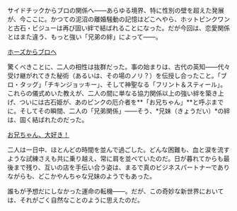 <!-- title: お兄ちゃん -->
<!-- relationship: Family -->

サイドチックからブロの関係へ――あらゆる境界、特に性別の壁を超えた発展が、今ここに。かつての泥沼の離婚騒動の記憶はどこへやら、ホットピンクワンと古石・ビジューは再び固い絆で結ばれることになった。だが今回は、恋愛関係とはまた違う、もっと強い「兄弟の絆」によって――。

[ホーズからブロへ](#embed:https://www.youtube.com/live/xzAqu4vk7YI?si=eLLiweZ183nhGJCJ&t=2233)

驚くべきことに、二人の相性は抜群だった。事の始まりは、古代の英知――代々受け継がれてきた秘術（あるいは、その場のノリ？）を伝授し合ったこと。「ブロ・タッグ」「チキンジョッキー」、そして神聖なる「フリント＆スティール」。これらの儀式めいた教えが、二人の間に単なる協力関係以上の強い絆を築き上げ、ついには古石姫が、あのピンクの厄介者を**「お兄ちゃん」**と呼ぶまでに。そしてその瞬間、二人の「兄弟関係」――そう、*兄妹（きょうだい）*の絆は、固く結ばれたのだった。

[お兄ちゃん、大好き！](#embed:https://www.youtube.com/live/xzAqu4vk7YI?si=dmzjAvUae0ZZXmQS&t=2555)

二人は一日中、ほとんどの時間を並んで過ごした。どんな困難も、血と涙を流すような試練さえも共に乗り越え、常に肩を並べていたのだ。日が暮れてからも最後まで残り、互いの店を手伝い合う姿は、まるで真のビジネスパートナーでありながらも、どこかやんちゃな兄妹のようでもあった。

誰もが予想だにしなかった運命の転機――。だが、この奇妙な新世界においては、それがごく自然なことのように思えたのだ。
